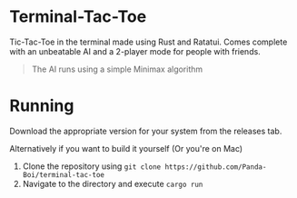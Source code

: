 # Terminal-Tac-Toe 
Tic-Tac-Toe in the terminal made using Rust and Ratatui. Comes complete with an unbeatable AI and a 2-player mode for people with friends.  
> The AI runs using a simple Minimax algorithm 

# Running
Download the appropriate version for your system from the releases tab.

Alternatively if you want to build it yourself (Or you're on Mac)
1) Clone the repository using `git clone https://github.com/Panda-Boi/terminal-tac-toe`  
2) Navigate to the directory and execute `cargo run`
